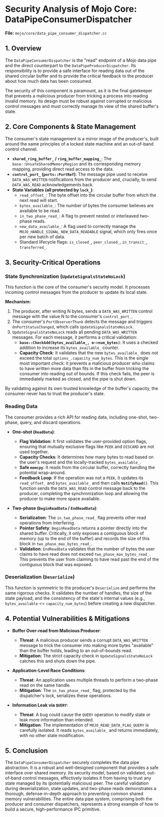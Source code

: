 # Security Analysis of Mojo Core: DataPipeConsumerDispatcher

**File:** `mojo/core/data_pipe_consumer_dispatcher.cc`

## 1. Overview

The `DataPipeConsumerDispatcher` is the "read" endpoint of a Mojo data pipe and the direct counterpart to the `DataPipeProducerDispatcher`. Its responsibility is to provide a safe interface for reading data out of the shared circular buffer and to provide the critical feedback to the producer about how much data has been consumed.

The security of this component is paramount, as it is the final gatekeeper that prevents a malicious producer from tricking a process into reading invalid memory. Its design must be robust against corrupted or malicious control messages and must correctly manage its view of the shared buffer's state.

## 2. Core Components & State Management

The consumer's state management is a mirror image of the producer's, built around the same principles of a locked state machine and an out-of-band control channel.

*   **`shared_ring_buffer_` / `ring_buffer_mapping_`**: The `base::UnsafeSharedMemoryRegion` and its corresponding memory mapping, providing direct read access to the data.
*   **`control_port_` (`ports::PortRef`)**: The message pipe used to receive `DATA_WAS_WRITTEN` notifications from the producer and, crucially, to send `DATA_WAS_READ` acknowledgements back.
*   **State Variables (all protected by `lock_`)**:
    *   `read_offset_`: The byte offset into the circular buffer from which the next read will start.
    *   `bytes_available_`: The number of bytes the consumer believes are available to be read.
    *   `in_two_phase_read_`: A flag to prevent nested or interleaved two-phase reads.
    *   `new_data_available_`: A flag used to correctly manage the `MOJO_HANDLE_SIGNAL_NEW_DATA_READABLE` signal, which only fires once per new batch of data.
    *   Standard lifecycle flags: `is_closed_`, `peer_closed_`, `in_transit_`, `transferred_`.

## 3. Security-Critical Operations

### State Synchronization (`UpdateSignalsStateNoLock`)

This function is the core of the consumer's security model. It processes incoming control messages from the producer to update its local state.

**Mechanism:**

1.  The producer, after writing N bytes, sends a `DATA_WAS_WRITTEN` control message with the value N to the consumer's `control_port_`.
2.  The consumer's `PortObserverThunk` detects the message and triggers `OnPortStatusChanged`, which calls `UpdateSignalsStateNoLock`.
3.  `UpdateSignalsStateNoLock` reads all pending `DATA_WAS_WRITTEN` messages. For each message, it performs a critical validation:
    *   **`base::CheckAdd(bytes_available_, m->num_bytes)`**: It uses a checked addition to increase its `bytes_available_` counter.
    *   **Capacity Check**: It validates that the new `bytes_available_` does not exceed the total `options_.capacity_num_bytes`. This is the single most important check: it prevents a malicious producer who claims to have written more data than fits in the buffer from tricking the consumer into reading out of bounds. If this check fails, the peer is immediately marked as closed, and the pipe is shut down.

By validating against its own trusted knowledge of the buffer's capacity, the consumer never has to trust the producer's state.

### Reading Data

The consumer provides a rich API for reading data, including one-shot, two-phase, query, and discard operations.

*   **One-shot (`ReadData`)**:
    *   **Flag Validation**: It first validates the user-provided option flags, ensuring that mutually exclusive flags like `PEEK` and `DISCARD` are not used together.
    *   **Capacity Checks**: It determines how many bytes to read based on the user's request and the locally-tracked `bytes_available_`.
    *   **Safe `memcpy`**: It reads from the circular buffer, correctly handling the potential wrap-around.
    *   **Feedback Loop**: If the operation was not a `PEEK`, it updates its `read_offset_` and `bytes_available_` and then calls **`NotifyRead()`**. This function sends the `DATA_WAS_READ` control message back to the producer, completing the synchronization loop and allowing the producer to make more space available.

*   **Two-phase (`BeginReadData` / `EndReadData`)**:
    *   **Serialization**: The `in_two_phase_read_` flag prevents other read operations from interfering.
    *   **Pointer Safety**: `BeginReadData` returns a pointer directly into the shared buffer. Critically, it only exposes a contiguous block of memory (up to the end of the buffer) and records the size of this block in `two_phase_max_bytes_read_`.
    *   **Validation**: `EndReadData` validates that the number of bytes the user claims to have read does not exceed `two_phase_max_bytes_read_`. This prevents the user from claiming to have read past the end of the contiguous block that was exposed.

### Deserialization (`Deserialize`)

This function is symmetric to the producer's `Deserialize` and performs the same rigorous checks. It validates the number of handles, the size of the state payload, and the consistency of the state's internal values (e.g., `bytes_available` <= `capacity_num_bytes`) before creating a new dispatcher.

## 4. Potential Vulnerabilities & Mitigations

*   **Buffer Over-read from Malicious Producer**:
    *   **Threat**: A malicious producer sends a corrupt `DATA_WAS_WRITTEN` message to trick the consumer into making more bytes "available" than the buffer holds, leading to an out-of-bounds read.
    *   **Mitigation**: The strict capacity check in `UpdateSignalsStateNoLock` catches this and shuts down the pipe.

*   **Application-Level Race Conditions**:
    *   **Threat**: An application uses multiple threads to perform a two-phase read on the same handle.
    *   **Mitigation**: The `in_two_phase_read_` flag, protected by the dispatcher's lock, serializes these operations.

*   **Information Leak via `QUERY`**:
    *   **Threat**: A bug could cause the `QUERY` operation to modify state or leak more information than intended.
    *   **Mitigation**: The implementation of `MOJO_READ_DATA_FLAG_QUERY` is carefully isolated. It reads `bytes_available_` and returns immediately, with no other state modification.

## 5. Conclusion

The `DataPipeConsumerDispatcher` securely completes the data pipe abstraction. It is a robust and well-designed component that provides a safe interface over shared memory. Its security model, based on validated, out-of-band control messages, effectively isolates it from having to trust any state managed by its (potentially malicious) peer. The careful validation during deserialization, state updates, and two-phase reads demonstrates a thorough, defense-in-depth approach to preventing common shared memory vulnerabilities. The entire data pipe system, comprising both the producer and consumer dispatchers, represents a strong example of how to build a secure, high-performance IPC primitive.